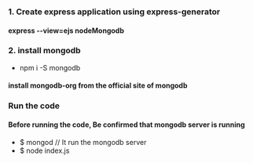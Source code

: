 ### 1. Create express application using express-generator
#### express --view=ejs nodeMongodb

### 2. install mongodb
- npm i -S mongodb

#### install mongodb-org from the official site of mongodb

### Run the code
#### Before running the code, Be confirmed that mongodb server is running
-   $ mongod    // It run the mongodb server
-   $ node index.js

